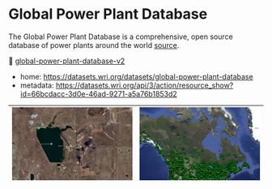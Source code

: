 # Global Power Plant Database

The Global Power Plant Database is a comprehensive, open source database of power plants around the world [source](https://datasets.wri.org/datasets/global-power-plant-database).

💾 [global-power-plant-database-v2](https://kamangir-public.s3.ca-central-1.amazonaws.com/global-power-plant-database-v2.tar.gz)

 - home: https://datasets.wri.org/datasets/global-power-plant-database
 - metadata: https://datasets.wri.org/api/3/action/resource_show?id=66bcdacc-3d0e-46ad-9271-a5a76b1853d2

| ![image](https://github.com/kamangir/assets/blob/main/blue-geo/global_power_plant_database-1.png?raw=true) | ![image](https://github.com/kamangir/assets/blob/main/blue-geo/global_power_plant_database-2.png?raw=true) |
|---|---|
